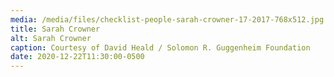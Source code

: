 ```yaml
---
media: /media/files/checklist-people-sarah-crowner-17-2017-768x512.jpg
title: Sarah Crowner
alt: Sarah Crowner
caption: Courtesy of David Heald / Solomon R. Guggenheim Foundation
date: 2020-12-22T11:30:00-0500
---
```


